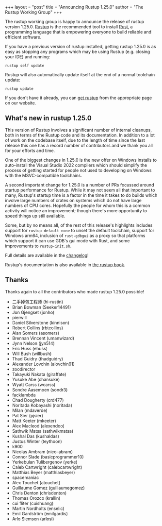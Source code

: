 +++
layout = "post"
title = "Announcing Rustup 1.25.0"
author = "The Rustup Working Group"
+++

The rustup working group is happy to announce the release of rustup version 1.25.0. [Rustup][install] is the recommended tool to install [Rust][rust], a programming language that is empowering everyone to build reliable and efficient software.

If you have a previous version of rustup installed, getting rustup 1.25.0 is as easy as stopping any programs which may be using Rustup (e.g. closing your IDE) and running:

```
rustup self update
```

Rustup will also automatically update itself at the end of a normal toolchain update:

```
rustup update
```

If you don't have it already, you can [get rustup][install] from the appropriate page on our website.

[rust]: https://www.rust-lang.org
[install]: https://rustup.rs

## What's new in rustup 1.25.0

This version of Rustup involves a significant number of internal cleanups, both in terms
of the Rustup code and its documentation. In addition to a lot of work on the codebase
itself, due to the length of time since the last release this one has a record number
of contributors and we thank you all for your efforts and time.

One of the biggest changes in 1.25.0 is the new offer on Windows installs to auto-install
the Visual Studio 2022 compilers which should simplify the process of getting started for
people not used to developing on Windows with the MSVC-compatible toolchains.

A second important change for 1.25.0 is a number of PRs focussed around startup performance
for Rustup. While it may not seem all that important to many, Rustup's startup time is
a factor in the time it takes to do builds which involve large numbers of crates on systems
which do not have large numbers of CPU cores. Hopefully the people for whom this is a common
activity will notice an improvement; though there's more opportunity to speed things up still available.

Some, but by no means all, of the rest of this release's highlights includes support for
`rustup default none` to unset the default toolchain, support for Windows arm64, inclusion
of `rust-gdbgui` as a proxy so that platforms which support it can use GDB's gui mode with Rust,
and some improvements to `rustup-init.sh`.

Full details are available in the [changelog]!

Rustup's documentation is also available in [the rustup book][book].

[changelog]: https://github.com/rust-lang/rustup/blob/stable/CHANGELOG.md
[book]: https://rust-lang.github.io/rustup/

## Thanks

Thanks again to all the contributors who made rustup 1.25.0 possible!

- 二手掉包工程师 (hi-rustin)
- Brian Bowman (Seeker14491)
- Jon Gjengset (jonho)
- pierwill
- Daniel Silverstone (kinnison)
- Robert Collins (rbtcollins)
- Alan Somers (asomers)
- Brennan Vincent (umanwizard)
- Jynn Nelson (jyn514)
- Eric Huss (ehuss)
- Will Bush (willbush)
- Thad Guidry (thadguidry)
- Alexander Lovchin (alovchin91)
- zoodirector
- Takayuki Nakata (giraffate)
- Yusuke Abe (chansuke)
- Wyatt Carss (wcarss)
- Sondre Aasemoen (sondr3)
- facklambda
- Chad Dougherty (crd477)
- Noritada Kobayashi (noritada)
- Milan (mdaverde)
- Pat Sier (pjsier)
- Matt Keeter (mkeeter)
- Alex Macleod (alexendoo)
- Sathwik Matsa (sathwikmatsa)
- Kushal Das (kushaldas)
- Justus Winter (teythoon)
- k900
- Nicolas Ambram (nico-abram)
- Connor Slade (basicprogrammer10)
- Yerkebulan Tulibergenov (yerke)
- Caleb Cartwright (calebcartwright)
- Matthias Beyer (matthiasbeyer)
- spacemaniac
- Alex Touchet (atouchet)
- Guillaume Gomez (guillaumegomez)
- Chris Denton (chrisdenton)
- Thomas Orozco (krallin)
- cui fliter (cuishuang)
- Martin Nordholts (enselic)
- Emil Gardström (emilgardis)
- Arlo Siemsen (arlosi)
